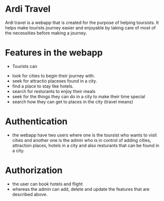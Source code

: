 # Ardi Travel

Ardi travel is a webapp that is created for the purpose of helping toursists. 
It helps make tourists journey easier and enjoyable by taking care of most of the necessities before making a journey.

# Features in the webapp

* Tourists can 

- look for cities to begin their journey with.
- seek for attractio placeses found in a city.
- find a place to stay like hotels.
- search for resturants to enjoy their meals
- seek for the things they can do in a city to make their time special 
- search how they can get to places in the city (travel means)

# Authentication 

- the webapp have two users where one is the toursist who wants to visit cities and another one is the admin who is in control of adding cities, attraction places, hotels in a city and also resturants that can be found in a city.

# Authorization

- the user can book hotels and flight
- whereas the admin can add, delete and update the features that are described above.
